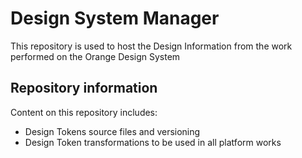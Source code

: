 # Design System Manager
This repository is used to host the Design Information from the work performed on the Orange Design System

## Repository information
Content on this repository includes:
* Design Tokens source files and versioning
* Design Token transformations to be used in all platform works
